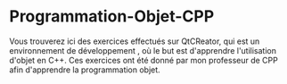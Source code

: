 # Programmation-Objet-CPP
Vous trouverez ici des exercices effectués sur QtCReator, qui est un environnement de développement , où le but est d'apprendre l'utilisation d'objet en C++.
Ces exercices ont été donné par mon professeur de CPP afin d'apprendre la programmation objet.
